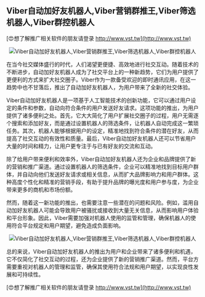 ## **Viber自动加好友机器人,Viber营销群推王,Viber筛选机器人,Viber群控机器人**

[😍想了解推广相关软件的朋友请登录 http://www.vst.tw](http://www.vst.tw)

 <center><img src="https://vst.tw/MP4/tuiguang/png/3.png" alt="Viber自动加好友机器人,Viber营销群推王,Viber筛选机器人,Viber群控机器人"></center>

在当今社交媒体盛行的时代，人们渴望更便捷、高效地进行社交互动。随着技术的不断进步，自动加好友机器人成为了社交平台上的一种新趋势，它们为用户提供了更便利的方式来扩大社交圈子。Viber作为一款备受欢迎的即时通讯应用，在这一趋势中也不甘落后，推出了自动加好友机器人，为用户带来了全新的社交体验。

Viber自动加好友机器人是一项基于人工智能技术的创新功能，它可以通过用户设定的条件和参数，自动向符合条件的用户发送好友请求。这项功能的推出，为用户提供了诸多便利之处。首先，它大大简化了用户扩展社交圈子的过程，用户无需逐个搜索和添加好友，而是通过设置机器人的筛选条件，让机器人自动完成这一繁琐任务。其次，机器人能够根据用户的设定，精准地找到符合条件的潜在好友，从而提高了社交互动的有效性和质量。最后，Viber自动加好友机器人还可以节省用户大量的时间和精力，让用户更专注于与已有好友的交流和互动。

除了给用户带来便利和效率外，Viber自动加好友机器人还为企业和品牌提供了新的营销和推广渠道。通过设置机器人的筛选条件，企业可以精准地找到目标用户群体，并自动向他们发送好友请求或相关信息，从而扩大品牌影响力和用户群体。这种高度个性化和精准的营销手段，有助于提升品牌的曝光度和用户参与度，为企业带来更多的商机和市场份额。

然而，随着这一新功能的推出，也需要注意一些潜在的问题和风险。例如，滥用自动加好友机器人可能会导致用户被骚扰或接收到大量无关信息，从而影响用户体验和平台形象。因此，Viber需要加强对机器人使用的监管和管理，确保机器人的使用符合平台规定和用户期望，避免造成负面影响。

 <center><img src="https://vst.tw/MP4/tuiguang/png/7.png" alt="Viber自动加好友机器人,Viber营销群推王,Viber筛选机器人,Viber群控机器人"></center>

总的来说，Viber自动加好友机器人的推出为用户和企业带来了诸多便利和机遇，它不仅简化了社交互动的过程，还为企业提供了新的营销推广渠道。然而，平台方需要重视对机器人的管理和监管，确保其使用符合法规和用户期望，以实现良性发展和可持续性。

[😍想了解推广相关软件的朋友请登录 http://www.vst.tw](http://www.vst.tw)



